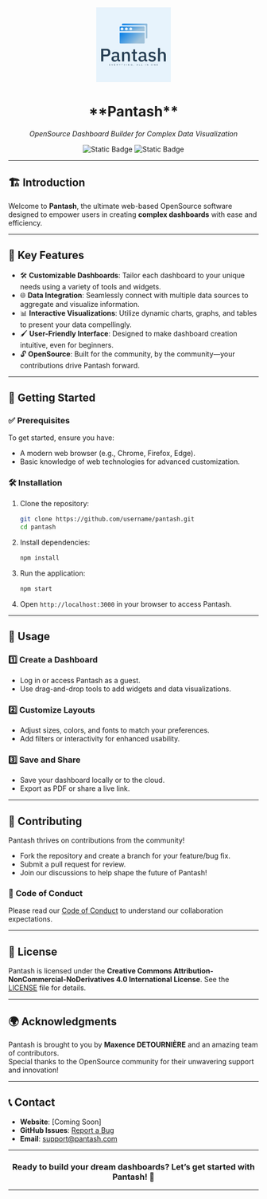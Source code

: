 <div align="center">  
  <img src="https://github.com/Pantash/Pantash-Beta/blob/main/default.png" alt="Pantash Logo" width="150">  
  <h1>**Pantash**</h1>  
  <p><i>OpenSource Dashboard Builder for Complex Data Visualization</i></p> 
  <img alt="Static Badge" src="https://img.shields.io/badge/license-CC_BY_NC_ND_4.0-blue">
    <img alt="Static Badge" src="https://img.shields.io/badge/Made_With-%E2%9D%A4%EF%B8%8F-orange">
</div>  

---

## 🏗️ **Introduction**  
Welcome to **Pantash**, the ultimate web-based OpenSource software designed to empower users in creating **complex dashboards** with ease and efficiency.  

---

## 🌟 **Key Features**  

- 🛠️ **Customizable Dashboards**: Tailor each dashboard to your unique needs using a variety of tools and widgets.  
- 🌐 **Data Integration**: Seamlessly connect with multiple data sources to aggregate and visualize information.  
- 📊 **Interactive Visualizations**: Utilize dynamic charts, graphs, and tables to present your data compellingly.  
- 🖌️ **User-Friendly Interface**: Designed to make dashboard creation intuitive, even for beginners.  
- 🔓 **OpenSource**: Built for the community, by the community—your contributions drive Pantash forward.  

---

## 🚀 **Getting Started**  

### ✅ **Prerequisites**  
To get started, ensure you have:  
- A modern web browser (e.g., Chrome, Firefox, Edge).  
- Basic knowledge of web technologies for advanced customization.  

### 🛠️ **Installation**  
1. Clone the repository:  
   ```bash
   git clone https://github.com/username/pantash.git
   cd pantash
   ```  
2. Install dependencies:  
   ```bash
   npm install
   ```  
3. Run the application:  
   ```bash
   npm start
   ```  
4. Open `http://localhost:3000` in your browser to access Pantash.  

---

## 🎨 **Usage**  

### 1️⃣ **Create a Dashboard**  
   - Log in or access Pantash as a guest.  
   - Use drag-and-drop tools to add widgets and data visualizations.  

### 2️⃣ **Customize Layouts**  
   - Adjust sizes, colors, and fonts to match your preferences.  
   - Add filters or interactivity for enhanced usability.  

### 3️⃣ **Save and Share**  
   - Save your dashboard locally or to the cloud.  
   - Export as PDF or share a live link.  

---

## 🤝 **Contributing**  
Pantash thrives on contributions from the community!  
- Fork the repository and create a branch for your feature/bug fix.  
- Submit a pull request for review.  
- Join our discussions to help shape the future of Pantash!  

### 📝 **Code of Conduct**  
Please read our [Code of Conduct](./CODE_OF_CONDUCT.md) to understand our collaboration expectations.  

---

## 📜 **License**  
Pantash is licensed under the **Creative Commons Attribution-NonCommercial-NoDerivatives 4.0 International License**. See the [LICENSE](./LICENSE.md) file for details.  

---

## 🌍 **Acknowledgments**  
Pantash is brought to you by **Maxence DETOURNIÈRE** and an amazing team of contributors.  
Special thanks to the OpenSource community for their unwavering support and innovation!  

---

## 📞 **Contact**  
- **Website**: [Coming Soon]  
- **GitHub Issues**: [Report a Bug](https://github.com/pantash/Pantash-Beta/issues)  
- **Email**: [support@pantash.com](mailto:pantash.dashboard@gmail.com)  

---

<div align="center">  
  <h3>Ready to build your dream dashboards? Let’s get started with <b>Pantash</b>! 🚀</h3>  
</div>  

---
